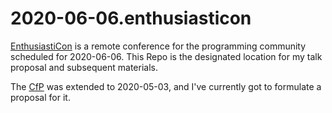 2020-06-06.enthusiasticon
===

[EnthusiastiCon](https://www.enthusiasticon.de/) is a remote conference for the programming community scheduled for 2020-06-06.
This Repo is the designated location for my talk proposal and subsequent materials.

The [CfP](https://www.enthusiasticon.de/cfp/) was extended to 2020-05-03, and I've currently got to formulate a proposal for it.
